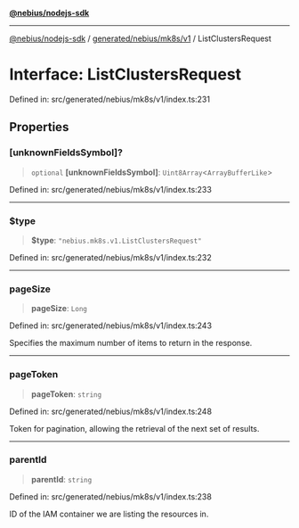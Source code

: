 [**@nebius/nodejs-sdk**](../../../../../README.md)

***

[@nebius/nodejs-sdk](../../../../../README.md) / [generated/nebius/mk8s/v1](../README.md) / ListClustersRequest

# Interface: ListClustersRequest

Defined in: src/generated/nebius/mk8s/v1/index.ts:231

## Properties

### \[unknownFieldsSymbol\]?

> `optional` **\[unknownFieldsSymbol\]**: `Uint8Array`\<`ArrayBufferLike`\>

Defined in: src/generated/nebius/mk8s/v1/index.ts:233

***

### $type

> **$type**: `"nebius.mk8s.v1.ListClustersRequest"`

Defined in: src/generated/nebius/mk8s/v1/index.ts:232

***

### pageSize

> **pageSize**: `Long`

Defined in: src/generated/nebius/mk8s/v1/index.ts:243

Specifies the maximum number of items to return in the response.

***

### pageToken

> **pageToken**: `string`

Defined in: src/generated/nebius/mk8s/v1/index.ts:248

Token for pagination, allowing the retrieval of the next set of results.

***

### parentId

> **parentId**: `string`

Defined in: src/generated/nebius/mk8s/v1/index.ts:238

ID of the IAM container we are listing the resources in.
